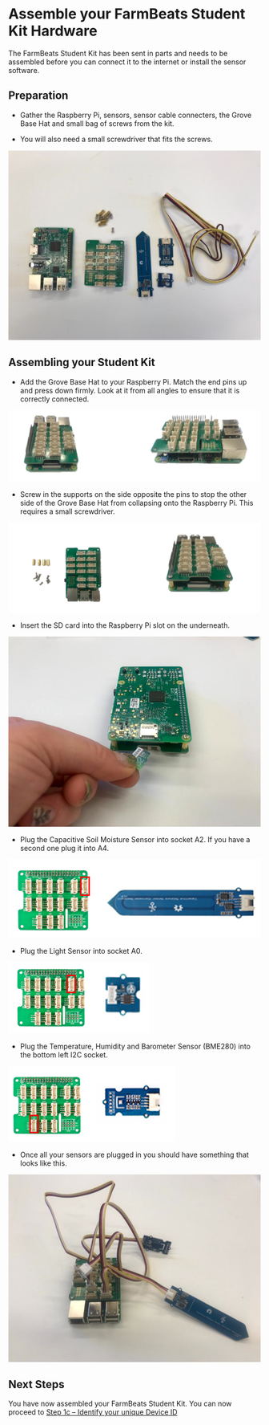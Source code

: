 Assemble your FarmBeats Student Kit Hardware
============================================

The FarmBeats Student Kit has been sent in parts and needs to be assembled
before you can connect it to the internet or install the sensor software.

Preparation
-----------

- Gather the Raspberry Pi, sensors, sensor cable connecters, the Grove Base
    Hat and small bag of screws from the kit.

- You will also need a small screwdriver that fits the screws.

![components](media/07827c500685cce92f3e729cbab28c91.png)

Assembling your Student Kit
---------------------------

- Add the Grove Base Hat to your Raspberry Pi. Match the end pins up and press
    down firmly. Look at it from all angles to ensure that it is correctly
    connected.

![attach grove base](media/accd81a5b56cddbd26035a40a5be0c1d.png)

- Screw in the supports on the side opposite the pins to stop the other side
    of the Grove Base Hat from collapsing onto the Raspberry Pi. This requires a
    small screwdriver.

![setup the screws](media/72ed67ebced195c87cf8a82a796c286f.png)

- Insert the SD card into the Raspberry Pi slot on the underneath.

![insert sd card](media/97c4c4e554589a05a1637a181ef24d9a.jpg)

- Plug the Capacitive Soil Moisture Sensor into socket A2. If you have a
    second one plug it into A4.

![capacitive moisture](media/f5480d415f29c578760d73d7f20ef930.png)

- Plug the Light Sensor into socket A0.

![light sensor](media/d13a81eb0f03be4b60cd1230990784d3.png)

- Plug the Temperature, Humidity and Barometer Sensor (BME280) into the bottom
    left I2C socket.

![bme280](media/10bf337bf57976cb561754df48831bc3.png)

- Once all your sensors are plugged in you should have something that looks
    like this.

![finished assembled](media/a4cc239a3b0b67e827a8b603e43d96e0.png)

Next Steps
----------

You have now assembled your FarmBeats Student Kit. You can now proceed to [Step
1c – Identify your unique Device
ID](1c_Identify_your_unique_Device_ID.md)
